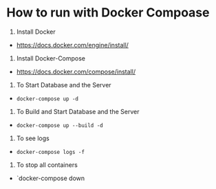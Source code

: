 # How to run with Docker Compoase

1. Install Docker

- https://docs.docker.com/engine/install/

1. Install Docker-Compose

- https://docs.docker.com/compose/install/

1. To Start Database and the Server

- `docker-compose up -d`

1. To Build and Start Database and the Server

- `docker-compose up --build -d`

1. To see logs

- `docker-compose logs -f`

1. To stop all containers

- `docker-compose down
